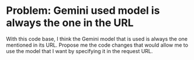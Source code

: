# Problem: Gemini used model is always the one in the URL 

With this code base, I think the Gemini model that is used is always the one mentioned in its URL.
Propose me the code changes that would allow me to use the model that I want by specifying it in the request URL.
